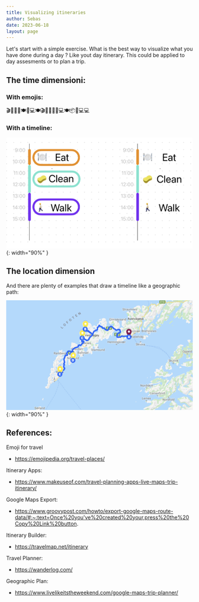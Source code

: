 ```yaml
---
title: Visualizing itineraries
author: Sebas
date: 2023-06-18
layout: page
---
```


Let's start with a simple exercise. What is the best way to visualize what you have done during a day ? Like yout day itinerary. This could be applied to day assesments or to plan a trip. 

## The time dimensioni:

### With emojis:

🎬🚶🛒🚶🍽️🧽💻🍽️🎬🚶😴🚶🛒💻🍽️📦🧽💻💻

### With a timeline:

![](/assets/images/2023-06-19-visualizing-itineraries-img/image_timeline.png){: width="90%" }


## The location dimension

And there are plenty of examples that draw a timeline like a geographic path:

![](/assets/images/2023-06-19-visualizing-itineraries-img/map_iti.png){: width="90%" }

## References:

Emoji for travel
- https://emojipedia.org/travel-places/

Itinerary Apps: 
- https://www.makeuseof.com/travel-planning-apps-live-maps-trip-itinerary/

Google Maps Export: 
- https://www.groovypost.com/howto/export-google-maps-route-data/#:~:text=Once%20you've%20created%20your,press%20the%20Copy%20Link%20button. 

Itinerary Builder:
- https://travelmap.net/itinerary 

Travel Planner: 
- https://wanderlog.com/

Geographic Plan:
- https://www.livelikeitstheweekend.com/google-maps-trip-planner/